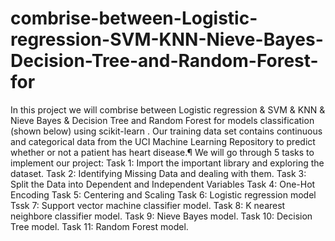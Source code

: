 # combrise-between-Logistic-regression-SVM-KNN-Nieve-Bayes-Decision-Tree-and-Random-Forest-for
In this project we will combrise between Logistic regression &amp; SVM &amp; KNN &amp; Nieve Bayes &amp; Decision Tree and Random Forest for models classification (shown below) using scikit-learn . Our training data set contains continuous and categorical data from the UCI Machine Learning Repository to predict whether or not a patient has heart disease.¶ We will go through 5 tasks to implement our project:  Task 1: Import the important library and exploring the dataset.  Task 2: Identifying Missing Data and dealing with them.  Task 3: Split the Data into Dependent and Independent Variables  Task 4: One-Hot Encoding  Task 5: Centering and Scaling  Task 6: Logistic regression model  Tssk 7: Support vector machine classifier model.  Task 8: K nearest neighbore classifier model.  Task 9: Nieve Bayes model.  Task 10: Decision Tree model.  Task 11: Random Forest model.
